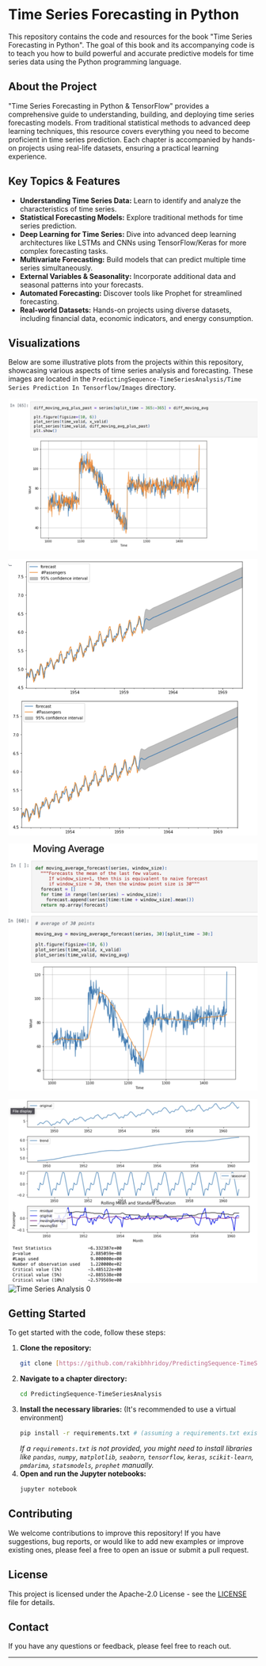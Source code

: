 # Time Series Forecasting in Python

This repository contains the code and resources for the book "Time Series Forecasting in Python". The goal of this book and its accompanying code is to teach you how to build powerful and accurate predictive models for time series data using the Python programming language.

## About the Project

"Time Series Forecasting in Python & TensorFlow" provides a comprehensive guide to understanding, building, and deploying time series forecasting models. From traditional statistical methods to advanced deep learning techniques, this resource covers everything you need to become proficient in time series prediction. Each chapter is accompanied by hands-on projects using real-life datasets, ensuring a practical learning experience.

## Key Topics & Features

* **Understanding Time Series Data:** Learn to identify and analyze the characteristics of time series.
* **Statistical Forecasting Models:** Explore traditional methods for time series prediction.
* **Deep Learning for Time Series:** Dive into advanced deep learning architectures like LSTMs and CNNs using TensorFlow/Keras for more complex forecasting tasks.
* **Multivariate Forecasting:** Build models that can predict multiple time series simultaneously.
* **External Variables & Seasonality:** Incorporate additional data and seasonal patterns into your forecasts.
* **Automated Forecasting:** Discover tools like Prophet for streamlined forecasting.
* **Real-world Datasets:** Hands-on projects using diverse datasets, including financial data, economic indicators, and energy consumption.

## Visualizations

Below are some illustrative plots from the projects within this repository, showcasing various aspects of time series analysis and forecasting. These images are located in the `PredictingSequence-TimeSeriesAnalysis/Time Series Prediction In Tensorflow/Images` directory.

   ![Time Series Analysis 0](TimeSeriesPredictionInTensorflow/Images/TSA0.png)

   ![Time Series Analysis 0](TimeSeriesPredictionInTensorflow/Images/TSA1.png)

   ![Time Series Analysis 0](TimeSeriesPredictionInTensorflow/Images/TSA2.png)

   ![Time Series Analysis 0](TimeSeriesPredictionInTensorflow/Images/TSA3.png)
   ![Time Series Analysis 0](TimeSeriesPredictionInTensorflow/Images/TSA4.png)


## Getting Started

To get started with the code, follow these steps:

1.  **Clone the repository:**
    ```bash
    git clone [https://github.com/rakibhhridoy/PredictingSequence-TimeSeriesAnalysis.git](https://github.com/rakibhhridoy/PredictingSequence-TimeSeriesAnalysis.git)
    ```
2.  **Navigate to a chapter directory:**
    ```bash
    cd PredictingSequence-TimeSeriesAnalysis
    ```
3.  **Install the necessary libraries:**
    (It's recommended to use a virtual environment)
    ```bash
    pip install -r requirements.txt # (assuming a requirements.txt exists in each chapter or root)
    ```
    *If a `requirements.txt` is not provided, you might need to install libraries like `pandas`, `numpy`, `matplotlib`, `seaborn`, `tensorflow`, `keras`, `scikit-learn`, `pmdarima`, `statsmodels`, `prophet` manually.*
4.  **Open and run the Jupyter notebooks:**
    ```bash
    jupyter notebook
    ```

## Contributing

We welcome contributions to improve this repository! If you have suggestions, bug reports, or would like to add new examples or improve existing ones, please feel a free to open an issue or submit a pull request.

## License

This project is licensed under the Apache-2.0 License - see the [LICENSE](LICENSE) file for details.

## Contact

If you have any questions or feedback, please feel free to reach out.

---